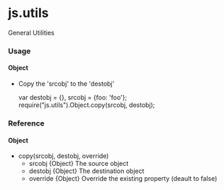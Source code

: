 js.utils
==============

<p>General Utilities</p>


### Usage

#### Object
* Copy the 'srcobj' to the 'destobj'


    var destobj = {},
        srcobj = {foo: 'foo'};
    require("js.utils").Object.copy(srcobj, destobj);


### Reference

#### Object

* copy(srcobj, destobj, override)
    + srcobj {Object} The source object
    + destobj {Object} The destination object
    + override {Object} Override the existing property (deault to false)


